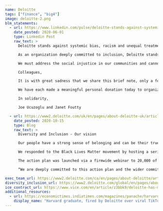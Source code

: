```yaml
---
name: Deloitte
tags: ["finance", "big4"]
image: deloitte-2.png
blm_statements:
  - url: https://www.linkedin.com/pulse/deloitte-stands-against-systemic-bias-racism-unequal-joseph-ucuzoglu/?trackingId=Kb2vlVFuP/XbRHV8dhizRA%3D%3D&linkId=89991952
    date_posted: 2020-06-01
    type: Linkedin Post
    raw_text: >
      Deloitte stands against systemic bias, racism and unequal treatment

      As an organization deeply committed to inclusion, Deloitte stands against the legacy of systemic bias, racism and unequal treatment that continues to plague our communities.

      We must address the social injustice in our communities and cannot remain silent. That’s why I want to share a note that Janet Foutty, chair of the board for Deloitte US, and I sent more broadly to our people to commit to drive meaningful and lasting change in our communities.

      Colleagues,

      It is with great sadness that we share this brief note, only a few days after communicating with you about racism in our country broadly, as well as recent senseless tragedies that have occurred. While there are no words to adequately describe the anger and hurt we are both feeling today, we felt that silence is simply unacceptable—and we know that you share in that sentiment. In that spirit, we express our unwavering commitment to stand against the legacy of systemic bias, racism, and unequal treatment that continues to plague our communities with frightening frequency. The black community in particular is experiencing unspeakable trauma.

      We have each made a meaningful personal donation today to organizations that are committed to bringing about social justice and repairing our communities. Our commitment to you is that we’ll be back in touch, shortly, with specificity as to the plan we will execute to ensure Deloitte is leading the change we want to see. Words, emails, and donations don’t suffice.

      In solidarity,

      Joe Ucuzoglu and Janet Foutty

  - url: https://www2.deloitte.com/uk/en/pages/about-deloitte-uk/articles/black-action-plan.html
    date_posted: 2020-10-15
    type: Blog
    raw_text: >
      Diversity and Inclusion - Our vision

      Our people have a strong sense of belonging and can be their true selves, which comes with diversity, respect and inclusion. Our people feel they can give feedback and speak up if they feel they are being treated unfairly or experience anything that goes against our zero-tolerance policy on discrimination.

      We responded to the Black Lives Matter movement by hosting a series of listening sessions for our people across all parts of the firm. These sessions included hearing from and understanding the experiences of our Black colleagues.

      The action plan was launched via a firmwide webinar to 20,000 of Deloitte’s people hosted by Richard Houston, UK CEO, and Dimple Agarwal, deputy CEO and managing partner for people and purpose. Dimple said: “We have listened, learned and started an important journey with people across the firm and with our Black colleagues. I want to personally thank my colleagues who have shared their stories so courageously and provided honest feedback. I have been humbled, saddened and shocked by what I’ve heard.

      “We are deeply committed to this action plan and the wider commitment by the firm that we can, and will, make a change.”

exec_team_url: https://www2.deloitte.com/ca/en/pages/about-deloitte/articles/deloitte-executive-team.html
diversity_inclusion_url: https://www2.deloitte.com/global/en/pages/about-deloitte/articles/network-diversity-and-inclusion-initiatives.html
ice_contract_url: https://www.vice.com/en/article/z3bbk9/deloitte-has-made-dollar42-million-working-with-ice-in-2019
additional_resources:
  - url: https://economictimes.indiatimes.com/magazines/panache/harvard-graduate-fired-by-deloitte-over-viral-tiktok-blm-video-says-im-still-standing/articleshow/77015457.cms
    display_name: "Harvard graduate, fired by Deloitte over viral TikTok BLM video says 'I’m still standing'"
---
```

